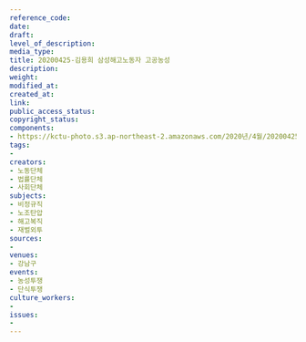 ```yaml
---
reference_code: 
date: 
draft: 
level_of_description: 
media_type: 
title: 20200425-김용희 삼성해고노동자 고공농성
description: 
weight: 
modified_at: 
created_at: 
link: 
public_access_status: 
copyright_status: 
components:
- https://kctu-photo.s3.ap-northeast-2.amazonaws.com/2020년/4월/20200425-김용희+삼성해고노동자+고공농성/IMG_0998.jpg
tags:
- 
creators:
- 노동단체
- 법률단체
- 사회단체
subjects:
- 비정규직
- 노조탄압
- 해고복직
- 재벌외투
sources:
- 
venues:
- 강남구
events:
- 농성투쟁
- 단식투쟁
culture_workers:
- 
issues:
- 
---
```

